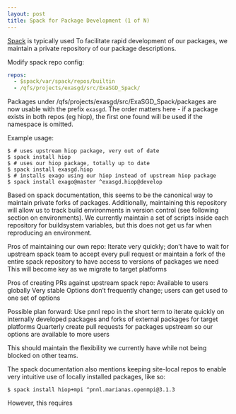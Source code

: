 ```yaml
---
layout: post
title: Spack for Package Development (1 of N)
---
```


[Spack](https://spack.readthedocs.io/en/latest/) is typically used 
To facilitate rapid development of our packages, we maintain a private repository of our package descriptions.

Modify spack repo config:

```yaml
repos:
  - $spack/var/spack/repos/builtin
  - /qfs/projects/exasgd/src/ExaSGD_Spack/
```

Packages under /qfs/projects/exasgd/src/ExaSGD_Spack/packages are now usable with the prefix `exasgd`. The order matters here - if a package exists in both repos (eg hiop), the first one found will be used if the namespace is omitted.

Example usage:

```console
$ # uses upstream hiop package, very out of date
$ spack install hiop
$ # uses our hiop package, totally up to date
$ spack install exasgd.hiop
$ # installs exago using our hiop instead of upstream hiop package
$ spack install exago@master ^exasgd.hiop@develop
```

Based on spack documentation, this seems to be the canonical way to maintain private forks of packages. Additionally, maintaining this repository will allow us to track build environments in version control (see following section on environments). We currently maintain a set of scripts inside each repository for buildsystem variables, but this does not get us far when reproducing an environment.

Pros of maintaining our own repo:
Iterate very quickly; don’t have to wait for upstream spack team to accept every pull request or maintain a fork of the entire spack repository to have access to versions of packages we need
This will become key as we migrate to target platforms

Pros of creating PRs against upstream spack repo:
Available to users globally
Very stable
Options don’t frequently change; users can get used to one set of options

Possible plan forward:
Use pnnl repo in the short term to iterate quickly on internally developed packages and forks of external packages for target platforms
Quarterly create pull requests for packages upstream so our options are available to more users

This should maintain the flexibility we currently have while not being blocked on other teams.

The spack documentation also mentions keeping site-local repos to enable very intuitive use of locally installed packages, like so:

```console
$ spack install hiop+mpi ^pnnl.marianas.openmpi@3.1.3
```

However, this requires

